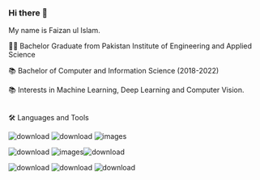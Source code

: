 ### Hi there 👋

My name is Faizan ul Islam.

👨‍🎓 Bachelor Graduate from Pakistan Institute of Engineering and Applied Science

📚 Bachelor of Computer and Information Science (2018-2022)

📚 Interests in Machine Learning, Deep Learning and Computer Vision.

<br>
🛠️ Languages and Tools

![download](https://user-images.githubusercontent.com/88977594/190014608-1ec4feac-b405-430a-8bd4-e44865ab1c2f.png)
![download](https://user-images.githubusercontent.com/88977594/190013990-56be0a45-2b93-49ec-a43f-2ddf48421b55.png)
![images](https://user-images.githubusercontent.com/88977594/190014099-6ae1ce62-3baf-44e5-92d4-2fdc09e2a228.jpg)

![download](https://user-images.githubusercontent.com/88977594/190014157-92164e79-b473-43d0-9b81-925c46a28ec3.png)
![images](https://user-images.githubusercontent.com/88977594/190014379-d30797b8-f481-43ca-9281-6ffa70b8aaa3.jpg)![download](https://user-images.githubusercontent.com/88977594/190014770-884d82f8-0029-4bf4-80b3-b5a47f8df59d.png)

![download](https://user-images.githubusercontent.com/88977594/190014490-afe62bdd-fab7-4ce4-8891-08db540e1d23.png)
![download](https://user-images.githubusercontent.com/88977594/190014850-d1c23f32-a378-460b-8192-5d357f61bee2.png)
![download](https://user-images.githubusercontent.com/88977594/190014932-76a303d2-9cff-440b-9b26-1e6abf386b4c.png)

